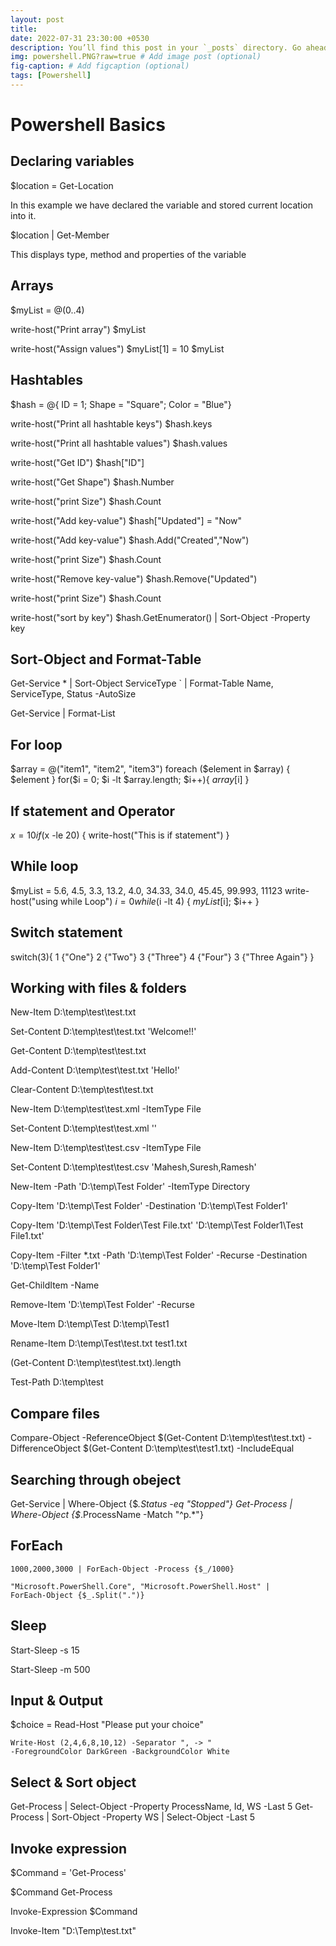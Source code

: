 ```yaml
---
layout: post
title: 
date: 2022-07-31 23:30:00 +0530
description: You’ll find this post in your `_posts` directory. Go ahead and edit it and re-build the site to see your changes. # Add post description (optional)
img: powershell.PNG?raw=true # Add image post (optional)
fig-caption: # Add figcaption (optional)
tags: [Powershell]
---
```

# Powershell Basics

## Declaring variables

$location = Get-Location

In this example we have declared the variable and stored current location into it.

$location \| Get-Member

This displays type, method and properties of the variable

## Arrays

$myList = @(0..4)

write-host("Print array")
$myList

write-host("Assign values")
$myList[1]  = 10
$myList

## Hashtables

$hash = @{ ID = 1; Shape = "Square"; Color = "Blue"}

write-host("Print all hashtable keys")
$hash.keys

write-host("Print all hashtable values")
$hash.values

write-host("Get ID")
$hash["ID"]

write-host("Get Shape")
$hash.Number

write-host("print Size")
$hash.Count

write-host("Add key-value")
$hash["Updated"] = "Now"

write-host("Add key-value")
$hash.Add("Created","Now")

write-host("print Size")
$hash.Count

write-host("Remove key-value")
$hash.Remove("Updated")

write-host("print Size")
$hash.Count

write-host("sort by key")
$hash.GetEnumerator() \| Sort-Object -Property key

## Sort-Object and Format-Table

Get-Service * \| Sort-Object ServiceType `
| Format-Table Name, ServiceType, Status -AutoSize

Get-Service \| Format-List

## For loop

$array = @("item1", "item2", "item3")
foreach ($element in $array) { $element }
for($i = 0; $i -lt $array.length; $i++){ $array[$i] }

## If statement and Operator

$x = 10
if($x -le 20) {
  write-host("This is if statement")
}

## While loop

$myList = 5.6, 4.5, 3.3, 13.2, 4.0, 34.33, 34.0, 45.45, 99.993, 11123
write-host("using while Loop")
$i = 0
while($i -lt 4) {
   $myList[$i];
   $i++
}

## Switch statement

switch(3){
   1 {"One"}
   2 {"Two"}
   3 {"Three"}
   4 {"Four"}
   3 {"Three Again"}
}

## Working with files & folders

New-Item D:\temp\test\test.txt

Set-Content D:\temp\test\test.txt 'Welcome!!'

Get-Content D:\temp\test\test.txt

Add-Content D:\temp\test\test.txt 'Hello!'

Clear-Content D:\temp\test\test.txt

New-Item D:\temp\test\test.xml -ItemType File

Set-Content D:\temp\test\test.xml '<title>Welcome to TutorialsPoint</title>'

New-Item D:\temp\test\test.csv -ItemType File

Set-Content D:\temp\test\test.csv 'Mahesh,Suresh,Ramesh'

New-Item -Path 'D:\temp\Test Folder' -ItemType Directory

Copy-Item 'D:\temp\Test Folder' -Destination 'D:\temp\Test Folder1'

Copy-Item 'D:\temp\Test Folder\Test File.txt' 'D:\temp\Test Folder1\Test File1.txt'

Copy-Item -Filter *.txt -Path 'D:\temp\Test Folder' -Recurse -Destination 'D:\temp\Test Folder1'

Get-ChildItem -Name

Remove-Item 'D:\temp\Test Folder' -Recurse

Move-Item D:\temp\Test D:\temp\Test1

Rename-Item D:\temp\Test\test.txt test1.txt

(Get-Content D:\temp\test\test.txt).length

Test-Path D:\temp\test

## Compare files

Compare-Object -ReferenceObject $(Get-Content D:\temp\test\test.txt) -DifferenceObject $(Get-Content D:\temp\test\test1.txt) -IncludeEqual

## Searching through obeject

Get-Service \| Where-Object {$_.Status -eq "Stopped"}
Get-Process \| Where-Object {$_.ProcessName -Match "^p.*"}

## ForEach

<code>1000,2000,3000 \| ForEach-Object -Process {$_/1000}</code>

<code>"Microsoft.PowerShell.Core", "Microsoft.PowerShell.Host" \| ForEach-Object {$_.Split(".")}</code>

## Sleep

Start-Sleep -s 15

Start-Sleep -m 500

## Input & Output

$choice = Read-Host "Please put your choice"

<code>Write-Host (2,4,6,8,10,12) -Separator ", -> " -ForegroundColor DarkGreen -BackgroundColor White</code>

## Select & Sort object

Get-Process \| Select-Object -Property ProcessName, Id, WS -Last 5
Get-Process \| Sort-Object -Property WS \| Select-Object -Last 5

## Invoke expression

$Command = 'Get-Process'
 
$Command
Get-Process
 
Invoke-Expression $Command 

Invoke-Item "D:\Temp\test.txt"

